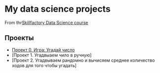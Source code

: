 # My data science projects
From thr[Skillfactory Data Science course](https://skillfactory.ru)

## Проекты
* [Проект 0. Игра: Угадай число](https://github.com/dmitryabr1/skillfactory_data/tree/main/project_0)
* [Проект 1. Угадвыаем чило в ручную]
* [Проект 2. Угадвываем рандомно и вычисяем среднее количество ходов для того чтобы угадать]